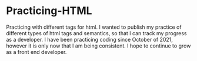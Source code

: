 # Practicing-HTML
Practicing with different tags for html.
I wanted to publish my practice of different types of html tags and semantics, so that I can track my progress as a developer. I have been practicing coding since October of 2021, however it is only now that I am being consistent. I hope to continue to grow as a front end developer.
